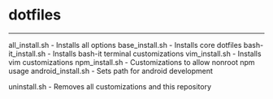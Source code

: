 # dotfiles
-------

all_install.sh - Installs all options
base_install.sh - Installs core dotfiles
bash-it_install.sh - Installs bash-it terminal customizations
vim_install.sh - Installs vim customizations
npm_install.sh - Customizations to allow nonroot npm usage
android_install.sh - Sets path for android development

uninstall.sh - Removes all customizations and this repository
